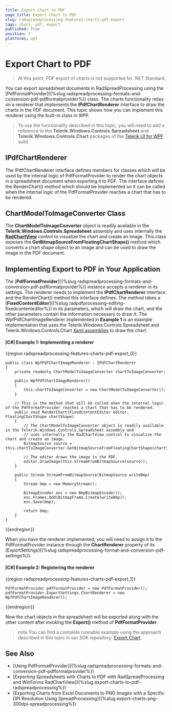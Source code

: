 ```yaml
---
title: Export Chart to PDF
page_title: Export Chart to PDF
slug: radspreadprocessing-features-charts-pdf-export
tags: chart, pdf, export
published: True
position: 7
platforms: wpf
---
```


# Export Chart to PDF

> At this point, PDF export of charts is not supported for .NET Standard.

You can export spreadsheet documents in RadSpreadProcessing using the [PdfFormatProvider]({%slug radspreadprocessing-formats-and-conversion-pdf-pdfformatprovider%}) class. The charts functionality relies on a renderer that implements the **IPdfChartRenderer** interface to draw the charts in the PDF document. This topic shows how you can implement this renderer using the built-in class in WPF.

>To use the functionality described in this topic, you will need to add a reference to the **Telerik.Windows.Controls.Spreadsheet** and **Telerik.Windows.Controls.Chart** packages of the [Telerik UI for WPF](https://www.telerik.com/products/wpf/overview.aspx) suite.

## IPdfChartRenderer

The IPdfChartRenderer interface defines members for classes which will be used by the internal logic of PdfFormatProvider to render the chart objects in a spreadsheet document when exporting it to PDF. The interface defines the RenderChart() method which should be implemented so it can be called when the internal logic of the PdfFormatProvider reaches a chart that has to be rendered.

## ChartModelToImageConverter Class

The **ChartModelToImageConverter** object is readily available in the **Telerik.Windows.Controls.Spreadsheet** assembly and uses internally the [**RadChartView**](https://docs.telerik.com/devtools/wpf/controls/radchartview/overview) control to visualize the chart and create an image. This class exposes the **GetBitmapSourceFromFloatingChartShape()** method which converts a chart shape object to an image and can be used to draw the image in the PDF document.

## Implementing Export to PDF in Your Application

The [**PdfFormatProvider**]({%slug radspreadprocessing-formats-and-conversion-pdf-pdfformatprovider%}) instance accepts a renderer in its settings. The renderer needs to implement the **IPdfChartRenderer** interface and the RenderChart() method this interface defines. The method takes a [**FixedContentEditor**]({%slug radpdfprocessing-editing-fixedcontenteditor%}) in its parameters, which will draw the chart, and the other parameters contain the information necessary to draw it. The WpfPdfChartImageRenderer implemented in **Example 1** is an example implementation that uses the Telerik.Windows.Controls.Spreadsheet and Telerik.Windows.Controls.Chart [Xaml assemblies](https://docs.telerik.com/devtools/wpf/styling-and-appearance/xaml-vs-noxaml) to draw the chart.

#### [C#] Example 1: Implementing a renderer

{{region radspreadprocessing-features-charts-pdf-export_0}}
	
 	public class WpfPdfChartImageRenderer : IPdfChartRenderer
    {
        private readonly ChartModelToImageConverter chartToImageConverter;

        public WpfPdfChartImageRenderer()
        {
            this.chartToImageConverter = new ChartModelToImageConverter();
        }

        // This is the method that will be called when the internal logic of the PdfFormatProvider reaches a chart that has to be rendered.
        public void RenderChart(FixedContentEditor editor, FloatingChartShape chartShape)
        {
            // The ChartModelToImageConverter object is readily available in the Telerik.Windows.Controls.Spreadsheet assembly and
            // uses internally the RadChartView control to visualize the chart and create an image.
            BitmapSource source = this.chartToImageConverter.GetBitmapSourceFromFloatingChartShape(chartShape);

            // The editor draws the image in the PDF.
            editor.DrawImage(this.StreamFromBitmapSource(source));
        }

        public Stream StreamFromBitmapSource(BitmapSource writeBmp)
        {
            Stream bmp = new MemoryStream();

            BitmapEncoder enc = new BmpBitmapEncoder();
            enc.Frames.Add(BitmapFrame.Create(writeBmp));
            enc.Save(bmp);

            return bmp;
        }
    }
{{endregion}}

When you have the renderer implemented, you will need to assign it to the PdfFormatProvider instance through the **ChartRenderer** property of its [ExportSettings]({%slug radspreadprocessing-format-and-conversion-pdf-settings%}). 

#### [C#] Example 2: Registering the renderer

{{region radspreadprocessing-features-charts-pdf-export_1}}
	
	PdfFormatProvider pdfFormatProvider = new PdfFormatProvider();
	pdfFormatProvider.ExportSettings.ChartRenderer = new WpfPdfChartImageRenderer();
{{endregion}}

Now the chart objects in the spreadsheet will be exported along with the other content after invoking the **Export()** method of **PdfFormatProvider**.

>note You can find a complete runnable example using the approach described in this topic in our SDK repository: [Export Chart](https://github.com/telerik/document-processing-sdk/tree/master/SpreadProcessing/ExportChart).

## See Also 

* [Using PdfFormatProvider]({%slug radspreadprocessing-formats-and-conversion-pdf-pdfformatprovider%})
* [Exporting Spreadsheets with Charts to PDF with RadSpreadProcessing and WinForms RadChartView]({%slug export-charts-to-pdf-radspreadprocessing%})
* [Exporting Charts from Excel Documents to PNG Images with a Specific DPI Resolution Using SpreadProcessing]({%slug export-charts-png-300dpi-spreadprocessing%})
